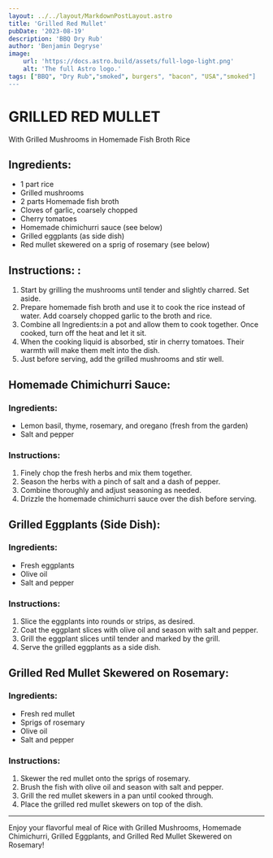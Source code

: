 ```yaml
---
layout: ../../layout/MarkdownPostLayout.astro
title: 'Grilled Red Mullet'
pubDate: '2023-08-19'
description: 'BBQ Dry Rub'
author: 'Benjamin Degryse'
image:
    url: 'https://docs.astro.build/assets/full-logo-light.png'
    alt: 'The full Astro logo.'
tags: ["BBQ", "Dry Rub","smoked", burgers", "bacon", "USA","smoked"]
---
```


# GRILLED RED MULLET
With Grilled Mushrooms in Homemade Fish Broth Rice

## Ingredients:
- 1 part rice
- Grilled mushrooms
- 2 parts Homemade fish broth
- Cloves of garlic, coarsely chopped
- Cherry tomatoes
- Homemade chimichurri sauce (see below)
- Grilled eggplants (as side dish)
- Red mullet skewered on a sprig of rosemary (see below)

## Instructions: :
1. Start by grilling the mushrooms until tender and slightly charred. Set aside.
2. Prepare homemade fish broth and use it to cook the rice instead of water. Add coarsely chopped garlic to the broth and rice.
3. Combine all Ingredients:in a pot and allow them to cook together. Once cooked, turn off the heat and let it sit.
4. When the cooking liquid is absorbed, stir in cherry tomatoes. Their warmth will make them melt into the dish.
5. Just before serving, add the grilled mushrooms and stir well.

## Homemade Chimichurri Sauce:
### Ingredients:
- Lemon basil, thyme, rosemary, and oregano (fresh from the garden)
- Salt and pepper

### Instructions:
1. Finely chop the fresh herbs and mix them together.
2. Season the herbs with a pinch of salt and a dash of pepper.
3. Combine thoroughly and adjust seasoning as needed.
4. Drizzle the homemade chimichurri sauce over the dish before serving.

## Grilled Eggplants (Side Dish):
### Ingredients:
- Fresh eggplants
- Olive oil
- Salt and pepper

### Instructions:
1. Slice the eggplants into rounds or strips, as desired.
2. Coat the eggplant slices with olive oil and season with salt and pepper.
3. Grill the eggplant slices until tender and marked by the grill.
4. Serve the grilled eggplants as a side dish.

## Grilled Red Mullet Skewered on Rosemary:
### Ingredients:
- Fresh red mullet
- Sprigs of rosemary
- Olive oil
- Salt and pepper

### Instructions:
1. Skewer the red mullet onto the sprigs of rosemary.
2. Brush the fish with olive oil and season with salt and pepper.
3. Grill the red mullet skewers in a pan until cooked through.
4. Place the grilled red mullet skewers on top of the dish.

---

Enjoy your flavorful meal of Rice with Grilled Mushrooms, Homemade Chimichurri, Grilled Eggplants, and Grilled Red Mullet Skewered on Rosemary!
```
